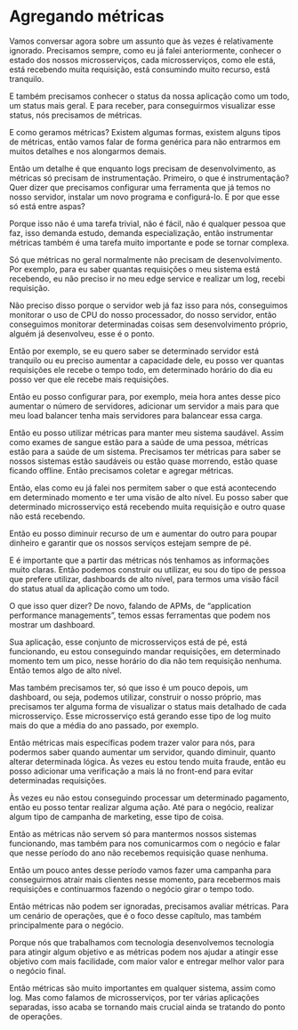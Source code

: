 # Agregando métricas
Vamos conversar agora sobre um assunto que às vezes é relativamente ignorado. Precisamos sempre, como eu já falei anteriormente, conhecer o estado dos nossos microsserviços, cada microsserviços, como ele está, está recebendo muita requisição, está consumindo muito recurso, está tranquilo.

E também precisamos conhecer o status da nossa aplicação como um todo, um status mais geral. E para receber, para conseguirmos visualizar esse status, nós precisamos de métricas.

E como geramos métricas? Existem algumas formas, existem alguns tipos de métricas, então vamos falar de forma genérica para não entrarmos em muitos detalhes e nos alongarmos demais.

Então um detalhe é que enquanto logs precisam de desenvolvimento, as métricas só precisam de instrumentação. Primeiro, o que é instrumentação? Quer dizer que precisamos configurar uma ferramenta que já temos no nosso servidor, instalar um novo programa e configurá-lo. E por que esse só está entre aspas?

Porque isso não é uma tarefa trivial, não é fácil, não é qualquer pessoa que faz, isso demanda estudo, demanda especialização, então instrumentar métricas também é uma tarefa muito importante e pode se tornar complexa.

Só que métricas no geral normalmente não precisam de desenvolvimento. Por exemplo, para eu saber quantas requisições o meu sistema está recebendo, eu não preciso ir no meu edge service e realizar um log, recebi requisição.

Não preciso disso porque o servidor web já faz isso para nós, conseguimos monitorar o uso de CPU do nosso processador, do nosso servidor, então conseguimos monitorar determinadas coisas sem desenvolvimento próprio, alguém já desenvolveu, esse é o ponto.

Então por exemplo, se eu quero saber se determinado servidor está tranquilo ou eu preciso aumentar a capacidade dele, eu posso ver quantas requisições ele recebe o tempo todo, em determinado horário do dia eu posso ver que ele recebe mais requisições.

Então eu posso configurar para, por exemplo, meia hora antes desse pico aumentar o número de servidores, adicionar um servidor a mais para que meu load balancer tenha mais servidores para balancear essa carga.

Então eu posso utilizar métricas para manter meu sistema saudável. Assim como exames de sangue estão para a saúde de uma pessoa, métricas estão para a saúde de um sistema. Precisamos ter métricas para saber se nossos sistemas estão saudáveis ou estão quase morrendo, estão quase ficando offline. Então precisamos coletar e agregar métricas.

Então, elas como eu já falei nos permitem saber o que está acontecendo em determinado momento e ter uma visão de alto nível. Eu posso saber que determinado microsserviço está recebendo muita requisição e outro quase não está recebendo.

Então eu posso diminuir recurso de um e aumentar do outro para poupar dinheiro e garantir que os nossos serviços estejam sempre de pé.

E é importante que a partir das métricas nós tenhamos as informações muito claras. Então podemos construir ou utilizar, eu sou do tipo de pessoa que prefere utilizar, dashboards de alto nível, para termos uma visão fácil do status atual da aplicação como um todo.

O que isso quer dizer? De novo, falando de APMs, de “application performance managements”, temos essas ferramentas que podem nos mostrar um dashboard.

Sua aplicação, esse conjunto de microsserviços está de pé, está funcionando, eu estou conseguindo mandar requisições, em determinado momento tem um pico, nesse horário do dia não tem requisição nenhuma. Então temos algo de alto nível.

Mas também precisamos ter, só que isso é um pouco depois, um dashboard, ou seja, podemos utilizar, construir o nosso próprio, mas precisamos ter alguma forma de visualizar o status mais detalhado de cada microsserviço. Esse microsserviço está gerando esse tipo de log muito mais do que a média do ano passado, por exemplo.

Então métricas mais específicas podem trazer valor para nós, para podermos saber quando aumentar um servidor, quando diminuir, quanto alterar determinada lógica. Às vezes eu estou tendo muita fraude, então eu posso adicionar uma verificação a mais lá no front-end para evitar determinadas requisições.

Às vezes eu não estou conseguindo processar um determinado pagamento, então eu posso tentar realizar alguma ação. Até para o negócio, realizar algum tipo de campanha de marketing, esse tipo de coisa.

Então as métricas não servem só para mantermos nossos sistemas funcionando, mas também para nos comunicarmos com o negócio e falar que nesse período do ano não recebemos requisição quase nenhuma.

Então um pouco antes desse período vamos fazer uma campanha para conseguirmos atrair mais clientes nesse momento, para recebermos mais requisições e continuarmos fazendo o negócio girar o tempo todo.

Então métricas não podem ser ignoradas, precisamos avaliar métricas. Para um cenário de operações, que é o foco desse capítulo, mas também principalmente para o negócio.

Porque nós que trabalhamos com tecnologia desenvolvemos tecnologia para atingir algum objetivo e as métricas podem nos ajudar a atingir esse objetivo com mais facilidade, com maior valor e entregar melhor valor para o negócio final.

Então métricas são muito importantes em qualquer sistema, assim como log. Mas como falamos de microsserviços, por ter várias aplicações separadas, isso acaba se tornando mais crucial ainda se tratando do ponto de operações.